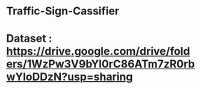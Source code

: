 # Traffic-Sign-Cassifier

# Dataset : https://drive.google.com/drive/folders/1WzPw3V9bYl0rC86ATm7zR0rbwYloDDzN?usp=sharing
